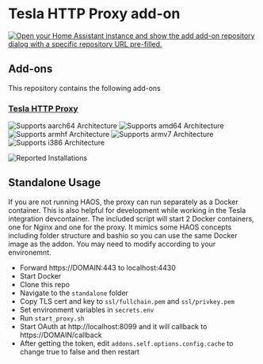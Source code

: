 # Tesla HTTP Proxy add-on

[![Open your Home Assistant instance and show the add add-on repository dialog with a specific repository URL pre-filled.](https://my.home-assistant.io/badges/supervisor_add_addon_repository.svg)](https://my.home-assistant.io/redirect/supervisor_add_addon_repository/?repository_url=https%3A%2F%2Fgithub.com%inzeback%2Ftesla-http-proxy-addon)

## Add-ons

This repository contains the following add-ons

### [Tesla HTTP Proxy](./tesla_http_proxy)

![Supports aarch64 Architecture][aarch64-shield]
![Supports amd64 Architecture][amd64-shield]
![Supports armhf Architecture][armhf-shield]
![Supports armv7 Architecture][armv7-shield]
![Supports i386 Architecture][i386-shield]

![Reported Installations][installations-shield-stable]


<!--
Notes to developers after forking or using the github template feature:
- While developing comment out the 'image' key from 'example/config.yaml' to make the supervisor build the addon
  - Remember to put this back when pushing up your changes.
- When you merge to the 'main' branch of your repository a new build will be triggered.
  - Make sure you adjust the 'version' key in 'example/config.yaml' when you do that.
  - Make sure you update 'example/CHANGELOG.md' when you do that.
  - The first time this runs you might need to adjust the image configuration on github container registry to make it public
  - You may also need to adjust the github Actions configuration (Settings > Actions > General > Workflow > Read & Write)
- Adjust the 'image' key in 'example/config.yaml' so it points to your username instead of 'home-assistant'.
  - This is where the build images will be published to.
- Rename the example directory.
  - The 'slug' key in 'example/config.yaml' should match the directory name.
- Adjust all keys/url's that points to 'home-assistant' to now point to your user/fork.
- Share your repository on the forums https://community.home-assistant.io/c/projects/9
- Do awesome stuff!
 -->

[aarch64-shield]: https://img.shields.io/badge/aarch64-yes-green.svg
[amd64-shield]: https://img.shields.io/badge/amd64-yes-green.svg
[armhf-shield]: https://img.shields.io/badge/armhf-yes-green.svg
[armv7-shield]: https://img.shields.io/badge/armv7-yes-green.svg
[i386-shield]: https://img.shields.io/badge/i386-yes-green.svg

## Standalone Usage

If you are not running HAOS, the proxy can run separately as a Docker container.  This is also helpful for development while working in the Tesla integration devcontainer.  The included script will start 2 Docker containers, one for Nginx and one for the proxy.  It mimics some HAOS concepts including folder structure and bashio so you can use the same Docker image as the addon.  You may need to modify according to your environemnt.

- Forward https://DOMAIN:443 to localhost:4430
- Start Docker
- Clone this repo
- Navigate to the `standalone` folder
- Copy TLS cert and key to `ssl/fullchain.pem` and `ssl/privkey.pem`
- Set environment variables in `secrets.env`
- Run `start_proxy.sh`
- Start OAuth at http://localhost:8099 and it will callback to https://DOMAIN/callback
- After getting the token, edit `addons.self.options.config.cache` to change true to false and then restart

[installations-shield-stable]: https://img.shields.io/badge/dynamic/json?url=https://analytics.home-assistant.io/addons.json&query=$["c03d64a7_tesla_http_proxy"].total&label=Reported%20Installations&link=https://analytics.home-assistant.io/add-ons
